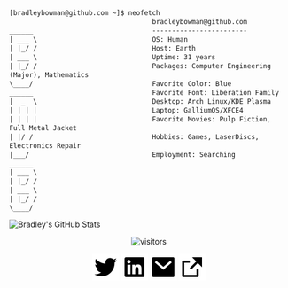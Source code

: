 ```

[bradleybowman@github.com ~]$ neofetch
                                    bradleybowman@github.com
______                              ------------------------
| ___ \                             OS: Human
| |_/ /                             Host: Earth
| ___ \                             Uptime: 31 years
| |_/ /                             Packages: Computer Engineering (Major), Mathematics
\____/                              Favorite Color: Blue
______                              Favorite Font: Liberation Family
|  _  \                             Desktop: Arch Linux/KDE Plasma
| | | |                             Laptop: GalliumOS/XFCE4
| | | |                             Favorite Movies: Pulp Fiction, Full Metal Jacket
| |/ /                              Hobbies: Games, LaserDiscs, Electronics Repair
|___/                               Employment: Searching
______                    
| ___ \
| |_/ /
| ___ \
| |_/ /
\____/
```
![Bradley's GitHub Stats](https://github-readme-stats.vercel.app/api?username=bradleybowman&custom_title=GitHub%20Stats&include_all_commits&count_private=true&&show_icons=true&theme=onedark)

<center>

![visitors](https://visitor-badge.glitch.me/badge?page_id=bradleybowman.bradleybowman)


[![Twitter Logo](/assets/twitter-fill.svg)](https://www.twitter.com/bradleydbowman)
[![LinkedIn Logo](/assets/linkedin-box-fill.svg)](https://www.linkedin.com/in/bradleydbowman)
[![Mail Logo](/assets/mail-fill.svg)](mailto:bradleybowman@sabertech.dev)
[![External Link](/assets/external-link-fill.svg)](https://sabertech.dev)

</center>
